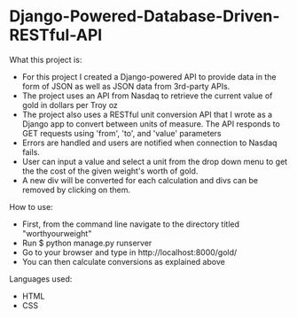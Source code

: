 # Django-Powered-Database-Driven-RESTful-API

What this project is:
- For this project I created a Django-powered API to provide data in the form of JSON as well as JSON data from 3rd-party APIs.
- The project uses an API from Nasdaq to retrieve the current value of gold in dollars per Troy oz 
- The project also uses a RESTful unit conversion API that I wrote as a Django app to convert between units of measure. The API responds to GET requests using 'from', 'to', and 'value' parameters
- Errors are handled and users are notified when connection to Nasdaq fails.
- User can input a value and select a unit from the drop down menu to get the the cost of the given weight's worth of gold.
- A new div will be converted for each calculation and divs can be removed by clicking on them.

How to use:
- First, from the command line navigate to the directory titled "worthyourweight"
- Run $ python manage.py runserver
- Go to your browser and type in http://localhost:8000/gold/
- You can then calculate conversions as explained above

Languages used:
- HTML
- CSS
